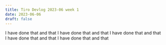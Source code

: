 ```yaml
---
title: Tiro Devlog 2023-06 week 1
date: 2023-06-06
draft: false
---
```

I have done that and that
I have done that and that
I have done that and that
I have done that and that
I have done that and that